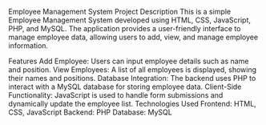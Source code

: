 Employee Management System
Project Description
This is a simple Employee Management System developed using HTML, CSS, JavaScript, PHP, and MySQL. The application provides a user-friendly interface to manage employee data, allowing users to add, view, and manage employee information.

Features
Add Employee: Users can input employee details such as name and position.
View Employees: A list of all employees is displayed, showing their names and positions.
Database Integration: The backend uses PHP to interact with a MySQL database for storing employee data.
Client-Side Functionality: JavaScript is used to handle form submissions and dynamically update the employee list.
Technologies Used
Frontend: HTML, CSS, JavaScript
Backend: PHP
Database: MySQL
